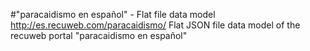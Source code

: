 #"paracaidismo en español" - Flat file data model
http://es.recuweb.com/paracaidismo/
Flat JSON file data model of the recuweb portal "paracaidismo en español"
